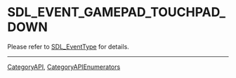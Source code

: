 # SDL_EVENT_GAMEPAD_TOUCHPAD_DOWN

Please refer to [SDL_EventType](SDL_EventType) for details.

----
[CategoryAPI](CategoryAPI), [CategoryAPIEnumerators](CategoryAPIEnumerators)

